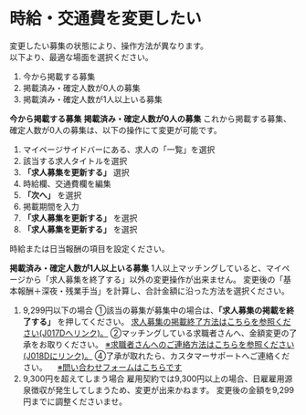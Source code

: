 # 時給・交通費を変更したい	
変更したい募集の状態により、操作方法が異なります。	
以下より、最適な場面を選択ください。	
1. 今から掲載する募集
2. 掲載済み・確定人数が0人の募集
3. 掲載済み・確定人数が1人以上いる募集

**今から掲載する募集**
**掲載済み・確定人数が0人の募集**
これから掲載する募集、確定人数が0人の募集は、以下の操作にて変更が可能です。	
1. マイページサイドバーにある、求人の「一覧」を選択
2. 該当する求人タイトルを選択
3. **「求人募集を更新する」** 選択
4. 時給欄、交通費欄を編集
5. **「次へ」** を選択
6. 掲載期間を入力
7. **「求人募集を更新する」** を選択
8. **「求人募集を更新する」** を選択

時給または日当報酬の項目を設定ください。	

**掲載済み・確定人数が1人以上いる募集**
1人以上マッチングしていると、マイページから「求人募集を終了する」以外の変更操作が出来ません。
変更後の「基本報酬＋深夜・残業手当」を計算し、合計金額に沿った方法を選択ください。
1. 9,299円以下の場合
	①該当の募集が募集中の場合は、**「求人募集の掲載を終了する」** を押してください。
    [求人募集の掲載終了方法はこちらを参照ください(J017Dへリンク)。](https://help.timee.co.jp/ja/knowledge/%E6%8E%B2%E8%BC%89%E3%81%97%E3%81%9F%E6%B1%82%E4%BA%BA%E3%82%92%E5%81%9C%E6%AD%A2%E3%81%97%E3%81%9F%E3%81%84)
	②マッチングしている求職者さんへ、金額変更の了承をお取りください。
    [※求職者さんへのご連絡方法はこちらを参照ください(J018Dにリンク)。](https://help.timee.co.jp/ja/knowledge/%E3%83%AF%E3%83%BC%E3%82%AB%E3%83%BC%E3%81%95%E3%82%93%E3%81%AB%E9%80%A3%E7%B5%A1%E3%81%97%E3%81%9F%E3%81%84%E6%99%82%E3%81%AF%E3%81%A9%E3%81%86%E3%81%97%E3%81%9F%E3%82%89%E8%89%AF%E3%81%84%E3%81%A7%E3%81%99%E3%81%8B)
	④了承が取れたら、カスタマーサポートへご連絡ください。
	　[※問い合わせフォームはこちらです](https://taimee.zendesk.com/hc/ja/requests/new)
2. 9,300円を超えてしまう場合
	雇用契約では9,300円以上の場合、日雇雇用源泉徴収が発生してしまうため、変更が出来かねます。
	変更後の金額を9,299円までに調整くださいませ。